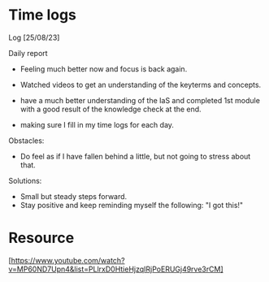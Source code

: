 # Time logs

Log [25/08/23]

Daily report

- Feeling much better now and focus is back again.
- Watched videos to get an understanding of the keyterms and concepts.
- have a much better understanding of the IaS and completed 1st module with a good result of the knowledge check at the end.

- making sure I fill in my time logs for each day.



Obstacles:

- Do feel as if I have fallen behind a little, but not going to stress about that.


Solutions:

- Small but steady steps forward. 
- Stay positive and keep reminding myself the following: "I got this!"


# Resource

[https://www.youtube.com/watch?v=MP60ND7Upn4&list=PLlrxD0HtieHjzqIRjPoERUGj49rve3rCM]
